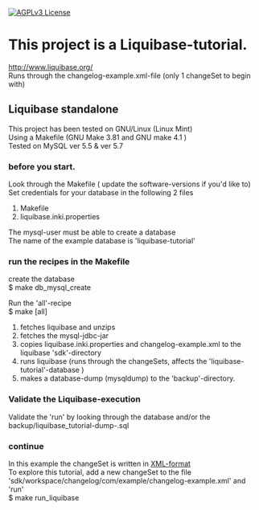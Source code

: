 [![AGPLv3 License](http://img.shields.io/badge/license-AGPLv3-blue.svg) ](https://github.com/Inkimar/liquibase-tutorial/blob/master/LICENSE)

# This project is a Liquibase-tutorial.
http://www.liquibase.org/ <br>
Runs through the changelog-example.xml-file (only 1 changeSet to begin with) <br>

## Liquibase standalone
This project has been tested on GNU/Linux (Linux Mint) <br>
Using a Makefile (GNU Make 3.81 and GNU make 4.1 ) <br>
Tested on MySQL ver 5.5 & ver 5.7 <br>


### before you start.
Look through the Makefile ( update the software-versions if you'd like to) <br>
Set credentials for your database in the following 2 files <br>

1. Makefile
2. liquibase.inki.properties

The mysql-user must be able to create a database <br>
The name of the example database is 'liquibase-tutorial' <br>

### run the recipes in the Makefile

create the database <br>
$ make db_mysql_create <br>


Run the 'all'-recipe<br>
$ make [all]

1. fetches liquibase and unzips
2. fetches the mysql-jdbc-jar
3. copies liquibase.inki.properties and changelog-example.xml to the liquibase 'sdk'-directory
4. runs liquibase (runs through the changeSets, affects the 'liquibase-tutorial'-database )
5. makes a database-dump (mysqldump) to the 'backup'-directory.

### Validate the Liquibase-execution
Validate the 'run' by looking through the database and/or the backup/liquibase_tutorial-dump-<data-time>.sql

### continue
In this example the changeSet is written in [XML-format](http://www.liquibase.org/documentation/xml_format.html) <br>
To explore this tutorial, add a new changeSet to the file 'sdk/workspace/changelog/com/example/changelog-example.xml' and 'run' <br>
$ make run_liquibase <br>
